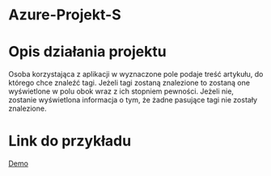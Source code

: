 # Azure-Projekt-S


# Opis działania projektu
Osoba korzystająca z aplikacji w wyznaczone pole podaje treść artykułu, do którego chce znaleźć tagi. Jeżeli tagi zostaną znalezione to zostaną one wyświetlone w polu obok wraz z ich stopniem pewności. Jeżeli nie, zostanie wyświetlona informacja o tym, że żadne pasujące tagi nie zostały znalezione.

# Link do przykładu
[Demo](https://l.facebook.com/l.php?u=https%3A%2F%2Fyoutu.be%2FzSRnAFyl8X0%3Ffbclid%3DIwAR2_v0jQb39Uns_CV5BSMTsWTEC3_QOhdB4opK3nl2AlKFJ-Yrvg5JYdRoY&h=AT1DuW5WLwJqFNR9AkiT4AQyRMhgJOWDunP_wInHiVgiLXs9I_W2nDZpRT1FFpjgIwJC3h9UmDTuhGD4uh4_UdEFm-juJrHSIl5cSGa9y8gSwOGgQCytVQgPkuSS3OUVJHMDBQ)

